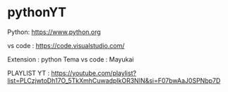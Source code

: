 # pythonYT

Python:
https://www.python.org

vs code :
https://code.visualstudio.com/

Extension : python
Tema vs code : Mayukai

PLAYLIST YT :
https://youtube.com/playlist?list=PLCzjwtoDh17O_5TkXmhCuwadpIkOR3NIN&si=F07bwAaJ0SPNbp7D
